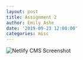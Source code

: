 ```yaml
---
layout: post
title: Assignment 2
author: Emily Ashe
date: '2019-09-23 12:00:00'
categories: misc
---
```


![Netlify CMS Screenshot](/assets/img/uploads/Assignment2.jpeg)
